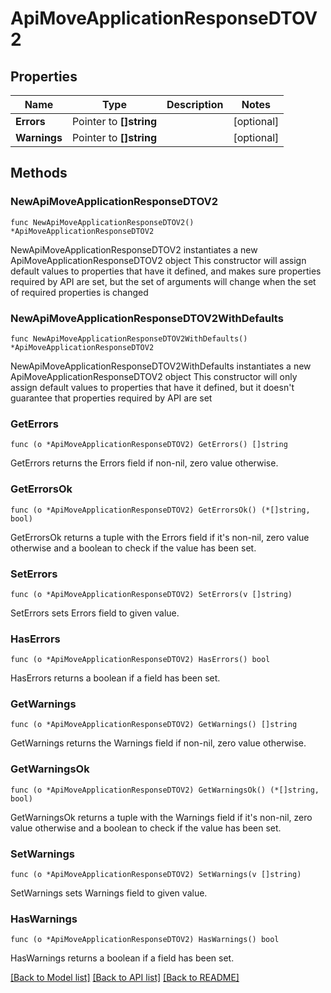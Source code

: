 # ApiMoveApplicationResponseDTOV2

## Properties

Name | Type | Description | Notes
------------ | ------------- | ------------- | -------------
**Errors** | Pointer to **[]string** |  | [optional] 
**Warnings** | Pointer to **[]string** |  | [optional] 

## Methods

### NewApiMoveApplicationResponseDTOV2

`func NewApiMoveApplicationResponseDTOV2() *ApiMoveApplicationResponseDTOV2`

NewApiMoveApplicationResponseDTOV2 instantiates a new ApiMoveApplicationResponseDTOV2 object
This constructor will assign default values to properties that have it defined,
and makes sure properties required by API are set, but the set of arguments
will change when the set of required properties is changed

### NewApiMoveApplicationResponseDTOV2WithDefaults

`func NewApiMoveApplicationResponseDTOV2WithDefaults() *ApiMoveApplicationResponseDTOV2`

NewApiMoveApplicationResponseDTOV2WithDefaults instantiates a new ApiMoveApplicationResponseDTOV2 object
This constructor will only assign default values to properties that have it defined,
but it doesn't guarantee that properties required by API are set

### GetErrors

`func (o *ApiMoveApplicationResponseDTOV2) GetErrors() []string`

GetErrors returns the Errors field if non-nil, zero value otherwise.

### GetErrorsOk

`func (o *ApiMoveApplicationResponseDTOV2) GetErrorsOk() (*[]string, bool)`

GetErrorsOk returns a tuple with the Errors field if it's non-nil, zero value otherwise
and a boolean to check if the value has been set.

### SetErrors

`func (o *ApiMoveApplicationResponseDTOV2) SetErrors(v []string)`

SetErrors sets Errors field to given value.

### HasErrors

`func (o *ApiMoveApplicationResponseDTOV2) HasErrors() bool`

HasErrors returns a boolean if a field has been set.

### GetWarnings

`func (o *ApiMoveApplicationResponseDTOV2) GetWarnings() []string`

GetWarnings returns the Warnings field if non-nil, zero value otherwise.

### GetWarningsOk

`func (o *ApiMoveApplicationResponseDTOV2) GetWarningsOk() (*[]string, bool)`

GetWarningsOk returns a tuple with the Warnings field if it's non-nil, zero value otherwise
and a boolean to check if the value has been set.

### SetWarnings

`func (o *ApiMoveApplicationResponseDTOV2) SetWarnings(v []string)`

SetWarnings sets Warnings field to given value.

### HasWarnings

`func (o *ApiMoveApplicationResponseDTOV2) HasWarnings() bool`

HasWarnings returns a boolean if a field has been set.


[[Back to Model list]](../README.md#documentation-for-models) [[Back to API list]](../README.md#documentation-for-api-endpoints) [[Back to README]](../README.md)


